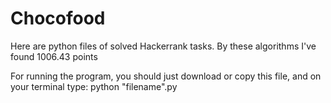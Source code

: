 # Chocofood
Here are python files of solved Hackerrank tasks. By these algorithms I've found 1006.43 points 

For running the program, you should just download or copy this file,
and on your terminal type: python "filename".py
